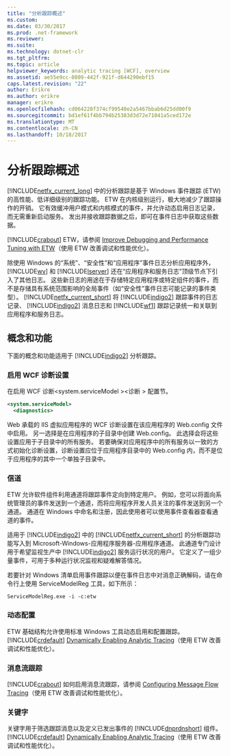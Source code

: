 ```yaml
---
title: "分析跟踪概述"
ms.custom: 
ms.date: 03/30/2017
ms.prod: .net-framework
ms.reviewer: 
ms.suite: 
ms.technology: dotnet-clr
ms.tgt_pltfrm: 
ms.topic: article
helpviewer_keywords: analytic tracing [WCF], overview
ms.assetid: ae55e9cc-0809-442f-921f-d644290ebf15
caps.latest.revision: "22"
author: Erikre
ms.author: erikre
manager: erikre
ms.openlocfilehash: cd064228f374cf99540e2a5467bbab6d25dd00f9
ms.sourcegitcommit: bd1ef61f4bb794b25383d3d72e71041a5ced172e
ms.translationtype: MT
ms.contentlocale: zh-CN
ms.lasthandoff: 10/18/2017
---
```

# <a name="analytic-tracing-overview"></a>分析跟踪概述
[!INCLUDE[netfx_current_long](../../../../../includes/netfx-current-long-md.md)] 中的分析跟踪是基于 Windows 事件跟踪 (ETW) 的高性能、低详细级别的跟踪功能。 ETW 在内核级别运行，极大地减少了跟踪操作的开销。 它有效缓冲用户模式和内核模式的事件，并允许动态启用日志记录，而无需重新启动服务。 发出并接收跟踪数据之后，即可在事件日志中获取这些数据。  
  
 [!INCLUDE[crabout](../../../../../includes/crabout-md.md)] ETW，请参阅 [Improve Debugging and Performance Tuning with ETW](http://go.microsoft.com/fwlink/?LinkId=164781)（使用 ETW 改善调试和性能优化）。  
  
 除使用 Windows 的“系统”、“安全性”和“应用程序”事件日志分析应用程序外， [!INCLUDE[wv](../../../../../includes/wv-md.md)] 和 [!INCLUDE[lserver](../../../../../includes/lserver-md.md)] 还在“应用程序和服务日志”顶级节点下引入了其他日志。 这些新日志的用途在于存储特定应用程序或特定组件的事件，而不是存储具有系统范围影响的全局事件（如“安全性”事件日志可能记录的事件类型）。 [!INCLUDE[netfx_current_short](../../../../../includes/netfx-current-short-md.md)] 将 [!INCLUDE[indigo2](../../../../../includes/indigo2-md.md)] 跟踪事件的日志记录、 [!INCLUDE[indigo2](../../../../../includes/indigo2-md.md)] 消息日志和 [!INCLUDE[wf1](../../../../../includes/wf1-md.md)] 跟踪记录统一和关联到应用程序和服务日志。  
  
## <a name="concepts-and-capabilities"></a>概念和功能  
 下面的概念和功能适用于 [!INCLUDE[indigo2](../../../../../includes/indigo2-md.md)] 分析跟踪。  
  
### <a name="enabling-wcf-diagnostics-settings"></a>启用 WCF 诊断设置  
 在启用 WCF 诊断\<system.serviceModel >\<诊断 > 配置节。  
  
```xml  
<system.serviceModel>  
  <diagnostics>  
```  
  
 Web 承载的 IIS 虚拟应用程序的 WCF 诊断设置在该应用程序的 Web.config 文件中启用。 另一选择是在应用程序的子目录中创建 Web.config。  此选择会将这些设置应用于子目录中的所有服务。  若要确保对应用程序中的所有服务以一致的方式初始化诊断设置，诊断设置应位于应用程序目录中的 Web.config 内，而不是位于应用程序的其中一个单独子目录中。  
  
### <a name="channels"></a>信道  
 ETW 允许软件组件利用通道将跟踪事件定向到特定用户。 例如，您可以将面向系统管理员的事件发送到一个通道，而将应用程序开发人员关注的事件发送到另一个通道。 通道在 Windows 中命名和注册，因此使用者可以使用事件查看器查看通道的事件。  
  
 适用于 [!INCLUDE[indigo2](../../../../../includes/indigo2-md.md)] 中的 [!INCLUDE[netfx_current_short](../../../../../includes/netfx-current-short-md.md)] 的分析跟踪功能写入到 Microsoft-Windows-应用程序服务器-应用程序通道。 此通道专门设计用于希望监视生产中 [!INCLUDE[indigo2](../../../../../includes/indigo2-md.md)] 服务运行状况的用户。 它定义了一组少量事件，可用于多种运行状况监视和疑难解答情况。  
  
 若要针对 Windows 清单启用事件跟踪以便在事件日志中对消息正确解码，请在命令行上使用 ServiceModelReg 工具，如下所示：  
  
 `ServiceModelReg.exe -i -c:etw`  
  
### <a name="dynamic-configuration"></a>动态配置  
 ETW 基础结构允许使用标准 Windows 工具动态启用和配置跟踪。 [!INCLUDE[crdefault](../../../../../includes/crdefault-md.md)] [Dynamically Enabling Analytic Tracing](../../../../../docs/framework/wcf/diagnostics/etw/dynamically-enabling-analytic-tracing.md)（使用 ETW 改善调试和性能优化）。  
  
### <a name="message-flow-tracing"></a>消息流跟踪  
 [!INCLUDE[crabout](../../../../../includes/crabout-md.md)] 如何启用消息流跟踪，请参阅 [Configuring Message Flow Tracing](../../../../../docs/framework/wcf/diagnostics/etw/configuring-message-flow-tracing.md)（使用 ETW 改善调试和性能优化）。  
  
### <a name="keywords"></a>关键字  
 关键字用于筛选跟踪消息以及定义已发出事件的 [!INCLUDE[dnprdnshort](../../../../../includes/dnprdnshort-md.md)] 组件。 [!INCLUDE[crdefault](../../../../../includes/crdefault-md.md)] [Dynamically Enabling Analytic Tracing](../../../../../docs/framework/wcf/diagnostics/etw/dynamically-enabling-analytic-tracing.md)（使用 ETW 改善调试和性能优化）。
